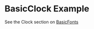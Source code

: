 # BasicClock Example
See the Clock section on [BasicFonts](https://github.com/igtampe/BasicRender/tree/master/Igtampe.BasicFonts)
